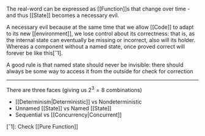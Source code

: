 The real-word can be expressed as [[Function]]s that change over time - and thus [[State]] becomes a necessary evil.

A necessary evil because at the same time that we allow [[Code]] to adapt to its new [[environment]], we lose control about its correctness: that is, as the internal state can eventually be missing or incorrect, also will its holder. Whereas a component without a named state, once proved correct will forever be like this[ˆ1].

A good rule is that named state should never be invisible: there should always be some way to access it from the outside for check for correction

---

There are three faces (giving us $2^{3} = 8$ combinations)

- [[Determinism|Deterministic]] vs Nondeterministic
- Unnamed [[State]] vs Named [[State]]
- Sequential vs [[Concurrency|Concurrent]]

[ˆ1]: Check [[Pure Function]]